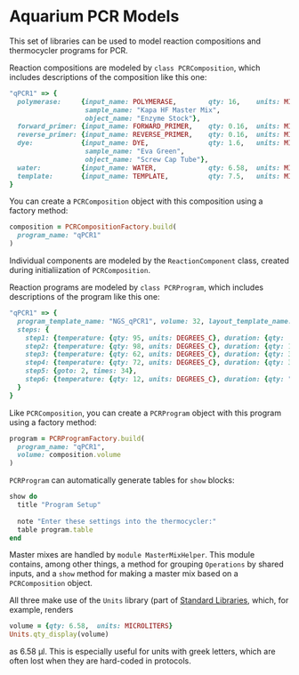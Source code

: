 # Aquarium PCR Models

This set of libraries can be used to model reaction compositions and thermocycler programs for PCR. 

Reaction compositions are modeled by `class PCRComposition`, which includes descriptions of the composition like this one:

```ruby
"qPCR1" => {
  polymerase:     {input_name: POLYMERASE,        qty: 16,    units: MICROLITERS,
                   sample_name: "Kapa HF Master Mix", 
                   object_name: "Enzyme Stock"},
  forward_primer: {input_name: FORWARD_PRIMER,    qty: 0.16,  units: MICROLITERS},
  reverse_primer: {input_name: REVERSE_PRIMER,    qty: 0.16,  units: MICROLITERS},
  dye:            {input_name: DYE,               qty: 1.6,   units: MICROLITERS,
                   sample_name: "Eva Green",
                   object_name: "Screw Cap Tube"},
  water:          {input_name: WATER,             qty: 6.58,  units: MICROLITERS},
  template:       {input_name: TEMPLATE,          qty: 7.5,   units: MICROLITERS}
}
```

You can create a `PCRComposition` object with this composition using a factory method:

```ruby
composition = PCRCompositionFactory.build(
  program_name: "qPCR1"
)
```

Individual components are modeled by the `ReactionComponent` class, created during initialiization of `PCRComposition`.

Reaction programs are modeled by `class PCRProgram`, which includes descriptions of the program like this one:

```ruby
"qPCR1" => {
  program_template_name: "NGS_qPCR1", volume: 32, layout_template_name: "NGS_qPCR1",
  steps: {
    step1: {temperature: {qty: 95, units: DEGREES_C}, duration: {qty:  3, units: MINUTES}},
    step2: {temperature: {qty: 98, units: DEGREES_C}, duration: {qty: 15, units: SECONDS}},
    step3: {temperature: {qty: 62, units: DEGREES_C}, duration: {qty: 30, units: SECONDS}},
    step4: {temperature: {qty: 72, units: DEGREES_C}, duration: {qty: 30, units: SECONDS}},
    step5: {goto: 2, times: 34},
    step6: {temperature: {qty: 12, units: DEGREES_C}, duration: {qty: "forever", units: ""}}
  }
}
```

Like `PCRComposition`, you can create a `PCRProgram` object with this program using a factory method:

```ruby
program = PCRProgramFactory.build(
  program_name: "qPCR1", 
  volume: composition.volume
)
```

`PCRProgram` can automatically generate tables for `show` blocks:

```ruby
show do
  title "Program Setup"
    
  note "Enter these settings into the thermocycler:"
  table program.table
end
```

Master mixes are handled by `module MasterMixHelper`. This module contains, among other things, a method for grouping `Operations` by shared inputs, and a `show` method for making a master mix based on a `PCRComposition` object.

All three make use of the `Units` library (part of [Standard Libraries](https://github.com/klavinslab/standard-libraries), which, for example, renders

```ruby
volume = {qty: 6.58,  units: MICROLITERS}
Units.qty_display(volume)
```

as 6.58 µl. This is especially useful for units with greek letters, which are often lost when they are hard-coded in protocols.
